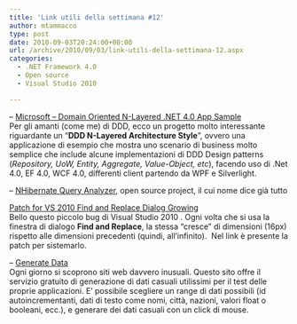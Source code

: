 ```yaml
---
title: 'Link utili della settimana #12'
author: mtammacco
type: post
date: 2010-09-03T20:24:00+00:00
url: /archive/2010/09/03/link-utili-della-settimana-12.aspx
categories:
  - .NET Framework 4.0
  - Open source
  - Visual Studio 2010

---
```

&#8211; [Microsoft &#8211; Domain Oriented N-Layered .NET 4.0 App Sample][1]  
Per gli amanti (come me) di DDD, ecco un progetto molto interessante riguardante un “**DDD N-Layered Architecture Style**”, ovvero una applicazione di esempio che mostra uno scenario di business molto semplice che include alcune implementazioni di DDD Design patterns (_Repository, UoW, Entity, Aggregate, Value-Object, etc_), facendo uso di .Net 4.0, EF 4.0, WCF 4.0, differenti client partendo da WPF e Silverlight.

&#8211; [NHibernate Query Analyzer][2], open source project, il cui nome dice già tutto

[Patch for VS 2010 Find and Replace Dialog Growing][3]  
Bello questo piccolo bug di Visual Studio 2010 . Ogni volta che si usa la finestra di dialogo **Find and Replace**, la stessa “cresce” di dimensioni (16px) rispetto alle dimensioni precedenti (quindi, all’infinito).  Nel link è presente la patch per sistemarlo.

&#8211; [Generate Data][4]  
Ogni giorno si scoprono siti web davvero inusuali. Questo sito offre il servizio gratuito di generazione di dati casuali utilissimi per il test delle proprie applicazioni. E’ possibile scegliere un range di dati possibili (id autoincrementanti, dati di testo come nomi, città, nazioni, valori float o booleani, ecc.), e generare dei dati casuali con un click di mouse.

 [1]: http://microsoftnlayerapp.codeplex.com/
 [2]: http://www.assembla.com/wiki/show/NHibernateQueryAnalyzer
 [3]: http://weblogs.asp.net/scottgu/archive/2010/08/29/patch-for-vs-2010-find-and-replace-dialog-growing.aspx
 [4]: http://www.generatedata.com